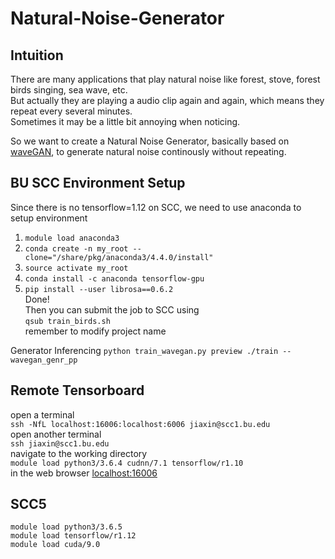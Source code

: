 # Natural-Noise-Generator

## Intuition

There are many applications that play natural noise like forest, stove, forest birds singing, sea wave, etc.  
But actually they are playing a audio clip again and again, which means they repeat every several minutes.  
Sometimes it may be a little bit annoying when noticing.

So we want to create a Natural Noise Generator, basically based on [waveGAN](https://github.com/chrisdonahue/wavegan), to generate natural noise continously without repeating.

## BU SCC Environment Setup

Since there is no tensorflow=1.12 on SCC, we need to use anaconda to setup environment
1. ```module load anaconda3```
2. ```conda create -n my_root --clone="/share/pkg/anaconda3/4.4.0/install"```
3. ```source activate my_root```
4. ```conda install -c anaconda tensorflow-gpu```
5. ```pip install --user librosa==0.6.2```  
Done!  
Then you can submit the job to SCC using  
```qsub train_birds.sh```  
remember to modify project name

Generator Inferencing
```python train_wavegan.py preview ./train --wavegan_genr_pp```

## Remote Tensorboard
open a terminal  
```ssh -NfL localhost:16006:localhost:6006 jiaxin@scc1.bu.edu```  
open another terminal  
```ssh jiaxin@scc1.bu.edu```  
navigate to the working directory  
```module load python3/3.6.4 cudnn/7.1 tensorflow/r1.10```  
in the web browser [localhost:16006](http://localhost:16006)  


## SCC5
```module load python3/3.6.5```  
```module load tensorflow/r1.12```  
```module load cuda/9.0```  
